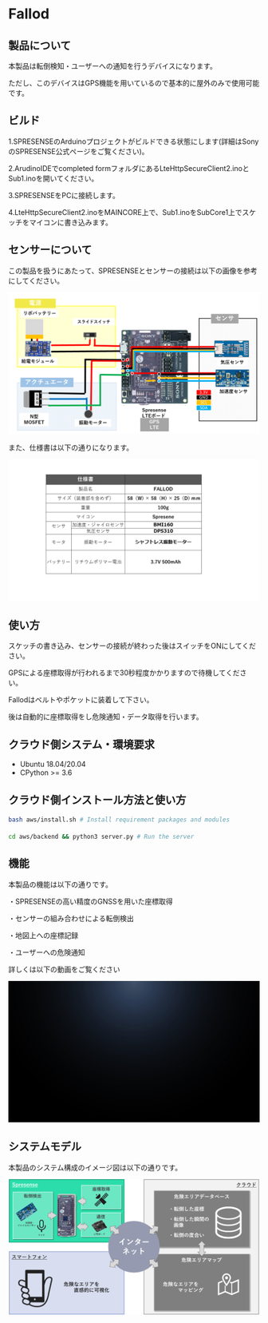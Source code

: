 # Fallod

## 製品について
本製品は転倒検知・ユーザーへの通知を行うデバイスになります。

ただし、このデバイスはGPS機能を用いているので基本的に屋外のみで使用可能です。

## ビルド
1.SPRESENSEのArduinoプロジェクトがビルドできる状態にします(詳細はSonyのSPRESENSE公式ページをご覧ください)。

2.ArudinoIDEでcompleted formフォルダにあるLteHttpSecureClient2.inoとSub1.inoを開いてください。

3.SPRESENSEをPCに接続します。

4.LteHttpSecureClient2.inoをMAINCORE上で、Sub1.inoをSubCore1上でスケッチをマイコンに書き込みます。

## センサーについて
この製品を扱うにあたって、SPRESENSEとセンサーの接続は以下の画像を参考にしてください。

![接続](./image/image1.png)

また、仕様書は以下の通りになります。

![仕様](./image/image2.png)

## 使い方
スケッチの書き込み、センサーの接続が終わった後はスイッチをONにしてください。

GPSによる座標取得が行われるまで30秒程度かかりますので待機してください。

Fallodはベルトやポケットに装着して下さい。

後は自動的に座標取得をし危険通知・データ取得を行います。

## クラウド側システム・環境要求
- Ubuntu 18.04/20.04
- CPython >= 3.6

## クラウド側インストール方法と使い方
```bash
bash aws/install.sh # Install requirement packages and modules

cd aws/backend && python3 server.py # Run the server
```

## 機能
本製品の機能は以下の通りです。

・SPRESENSEの高い精度のGNSSを用いた座標取得

・センサーの組み合わせによる転倒検出

・地図上への座標記録

・ユーザーへの危険通知

詳しくは以下の動画をご覧ください

[![movie1](./image/black.jpg)](https://user-images.githubusercontent.com/81947271/148170040-2738030f-c408-425b-b16f-2786e965dcb3.mp4)

## システムモデル

本製品のシステム構成のイメージ図は以下の通りです。

![system](./image/system.png)
